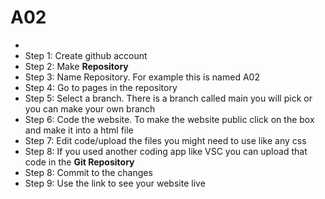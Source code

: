 # A02
*
*  Step 1: Create github account
*  Step 2: Make **Repository**
*  Step 3: Name Repository. For example this is named A02
*  Step 4: Go to pages in the repository
*  Step 5: Select a branch. There is a branch called main you will pick or you can make your own branch
*  Step 6: Code the website. To make the website public click on the box and make it into a html file
*  Step 7: Edit code/upload the files you might need to use like any css
*  Step 8: If you used another coding app like VSC you can upload that code in the **Git Repository**
*  Step 8: Commit to the changes
*  Step 9: Use the link to see your website live

